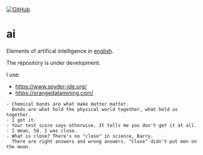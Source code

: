 [![GitHub](https://github.com/AlexandrParkhomenko/ml/blob/main/LicenseStanford.svg)]()
# ai
Elements of artifical intelligence in [english](https://elt.oup.com/student/englishfile/?cc=ru&selLanguage=ru).

The repository is under development.

I use:
- https://www.spyder-ide.org/
- https://orangedatamining.com/

```
- Chemical bonds are what make matter matter. 
  Bonds are what hold the physical world together, what hold us together.
- I got it.
- Your test score says otherwise. It tells me you don't get it at all.
- I mean, 58. I was close.
- What is close? There's no "close" in science, Barry. 
  There are right answers and wrong answers. "Close" didn't put men on the moon.
```
